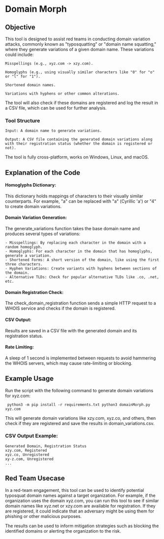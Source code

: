 # Domain Morph
## Objective
This tool is designed to assist red teams in conducting domain variation attacks, commonly known as "typosquatting" or "domain name squatting," where they generate variations of a given domain name. These variations could include:

    Misspellings (e.g., xyz.com -> xzy.com).

    Homoglyphs (e.g., using visually similar characters like "0" for "o" or "l" for "1").

    Shortened domain names.

    Variations with hyphens or other common alterations.

The tool will also check if these domains are registered and log the result in a CSV file, which can be used for further analysis.
### Tool Structure

    Input: A domain name to generate variations.

    Output: A CSV file containing the generated domain variations along with their registration status (whether the domain is registered or not).

The tool is fully cross-platform, works on Windows, Linux, and macOS.


## Explanation of the Code

#### Homoglyphs Dictionary:
This dictionary holds mappings of characters to their visually similar counterparts. For example, "a" can be replaced with "а" (Cyrillic 'a') or "4" to create domain variations.

#### Domain Variation Generation:
The generate_variations function takes the base domain name and produces several types of variations:

    - Misspellings: By replacing each character in the domain with a random homoglyph.
    - Homoglyphs: For each character in the domain that has homoglyphs, generate a variation.
    - Shortened Forms: A short version of the domain, like using the first three characters.
    - Hyphen Variations: Create variants with hyphens between sections of the domain.
    - Alternative TLDs: Check for popular alternative TLDs like .co, .net, etc.

#### Domain Registration Check:
The check_domain_registration function sends a simple HTTP request to a WHOIS service and checks if the domain is registered.

#### CSV Output:
Results are saved in a CSV file with the generated domain and its registration status.

#### Rate Limiting:
A sleep of 1 second is implemented between requests to avoid hammering the WHOIS servers, which may cause rate-limiting or blocking.

## Example Usage

Run the script with the following command to generate domain variations for xyz.com:

`  python3 -m pip install -r requirements.txt
   python3 domainMorph.py xyz.com
`

This will generate domain variations like xzy.com, xyz.co, and others, then check if they are registered and save the results in domain_variations.csv.

### CSV Output Example:

    Generated Domain, Registration Status
    xzy.com, Registered
    xyz.co, Unregistered
    xy-z.com, Unregistered
    ...
## Red Team Usecase

In a red-team engagement, this tool can be used to identify potential typosquat domain names against a target organization. For example, if the organization uses the domain xyz.com, you can run this tool to see if similar domain names like xyz.net or xzy.com are available for registration. If they are registered, it could indicate that an adversary might be using them for phishing or other malicious purposes.

The results can be used to inform mitigation strategies such as blocking the identified domains or alerting the organization to the risk.
